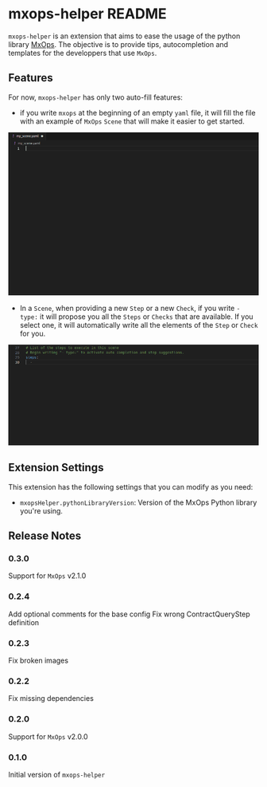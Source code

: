 # mxops-helper README

`mxops-helper` is an extension that aims to ease the usage of the python library [MxOps](https://github.com/Catenscia/MxOps). The objective is to provide tips, autocompletion and templates for the developpers that use `MxOps`.

## Features

For now, `mxops-helper` has only two auto-fill features:

- if you write `mxops` at the beginning of an empty `yaml` file, it will fill the file with an example of `MxOps` `Scene` that will make it easier to get started.

![Auto fill with a default `Scene`](images/default_config.gif)

- In a `Scene`, when providing a new `Step` or a new `Check`, if you write `- type:` it will propose you all the `Steps` or `Checks` that are available. If you select one, it will automatically write all the elements of the `Step` or `Check` for you. 

![Auto fill a `Step` attributes](images/step_auto_completion.gif)

## Extension Settings

This extension has the following settings that you can modify as you need:

* `mxopsHelper.pythonLibraryVersion`: Version of the MxOps Python library you're using.

## Release Notes

### 0.3.0

Support for `MxOps` v2.1.0

### 0.2.4

Add optional comments for the base config
Fix wrong ContractQueryStep definition

### 0.2.3

Fix broken images

### 0.2.2

Fix missing dependencies

### 0.2.0

Support for `MxOps` v2.0.0

### 0.1.0

Initial version of `mxops-helper`
